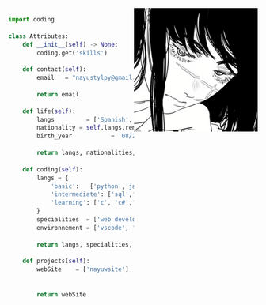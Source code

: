 <img src="https://github.com/Nayustyle/Nayustyle/blob/main/image.jpg" width="250" img align="right" />

<!-- GO CODE -->
```python
import coding

class Attributes:
	def __init__(self) -> None:
		coding.get('skills')
		
	def contact(self):
	    email   = "nayustylpy@gmail.com"
	    
	    return email

	def life(self):
		langs         = ['Spanish', 'English']
		nationality = self.langs.remove('Peruvian', 'Spanish')
		birth_year           = '08/20/23'
		
		return langs, nationalities, birth_year
		
	def coding(self):
		langs = {
			'basic':   ['python','java'],
			'intermediate': ['sql','javascript', 'html', 'css'],
			'learning': ['c', 'c#','c++']
		}
		specialities  = ['web developer'. ' frontend']
		environnement = ['vscode', 'pycharm']
		
		return langs, specialities, environnement
		
	def projects(self):
		webSite    = ['nayuwsite']
		
		
		return webSite
```
